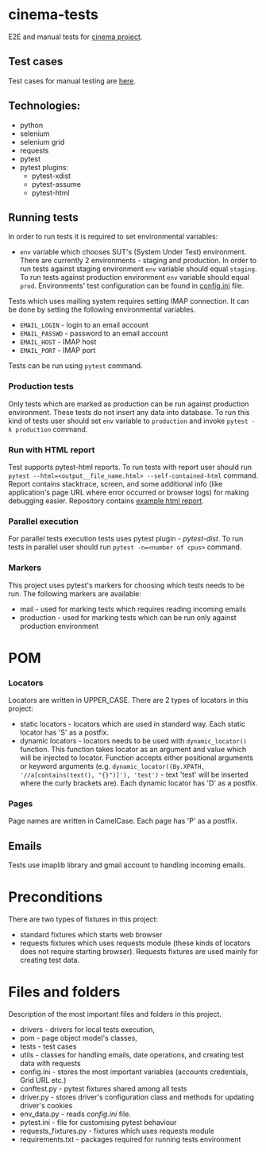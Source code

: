 # cinema-tests

E2E and manual tests for [cinema project](https://github.com/miloszhoc/cinema).

## Test cases

Test cases for manual testing
are [here](https://docs.google.com/spreadsheets/d/1waFV-8ZkhgdNZUMMdUEsn7iaLLuMzJ9fWcIrPRdYdkg/edit#gid=0).

## Technologies:

* python
* selenium
* selenium grid
* requests
* pytest
* pytest plugins:
    * pytest-xdist
    * pytest-assume
    * pytest-html

## Running tests

In order to run tests it is required to set environmental variables:

- `env` variable which chooses SUT's (System Under Test) environment. There are currently 2 environments - staging and
  production. In order to run tests against staging environment `env` variable should equal `staging`. To run tests
  against production environment `env` variable should equal `prod`. Environments' test configuration can be found
  in [config.ini](./config.ini) file.

Tests which uses mailing system requires setting IMAP connection. It can be done by setting the following environmental
variables.

- `EMAIL_LOGIN` - login to an email account
- `EMAIL_PASSWD` - password to an email account
- `EMAIL_HOST` - IMAP host
- `EMAIL_PORT` - IMAP port

Tests can be run using `pytest` command.

### Production tests

Only tests which are marked as production can be run against production environment. These tests do not insert any data
into database. To run this kind of tests user should set `env` variable to `production` and
invoke `pytest -k production` command.

### Run with HTML report

Test supports pytest-html reports. To run tests with report user should
run `pytest --html=<output__file_name.html> --self-contained-html` command. Report contains stacktrace, screen, and some
additional info (like application's page URL where error occurred or browser logs) for making debugging easier.
Repository contains [example html report](./example_report.html).

### Parallel execution

For parallel tests execution tests uses pytest plugin - _pytest-dist_. To run tests in parallel user should
run `pytest -n=<number of cpus>` command.

### Markers

This project uses pytest's markers for choosing which tests needs to be run. The following markers are available:

- mail - used for marking tests which requires reading incoming emails
- production - used for marking tests which can be run only against production environment

# POM

### Locators

Locators are written in UPPER_CASE. There are 2 types of locators in this project:

* static locators - locators which are used in standard way. Each static locator has 'S' as a postfix.
* dynamic locators - locators needs to be used with `dynamic_locator()` function. This function takes locator as an
  argument and value which will be injected to locator. Function accepts either positional arguments or keyword
  arguments (e.g. `dynamic_locator((By.XPATH, '//a[contains(text(), "{}")]'), 'test')` - text 'test' will be inserted
  where the curly brackets are). Each dynamic locator has 'D' as a postfix.

### Pages

Page names are written in CamelCase. Each page has 'P' as a postfix.

## Emails

Tests use imaplib library and gmail account to handling incoming emails.

# Preconditions

There are two types of fixtures in this project:

- standard fixtures which starts web browser
- requests fixtures which uses requests module (these kinds of locators does not require starting browser). Requests
  fixtures are used mainly for creating test data.

# Files and folders

Description of the most important files and folders in this project.

* drivers - drivers for local tests execution,
* pom - page object model's classes,
* tests - test cases
* utils - classes for handling emails, date operations, and creating test data with requests
* config.ini - stores the most important variables (accounts credentials, Grid URL etc.)
* conftest.py - pytest fixtures shared among all tests
* driver.py - stores driver's configuration class and methods for updating driver's cookies
* env_data.py - reads _config.ini_ file.
* pytest.ini - file for customising pytest behaviour
* requests_fixtures.py - fixtures which uses requests module
* requirements.txt - packages required for running tests environment
